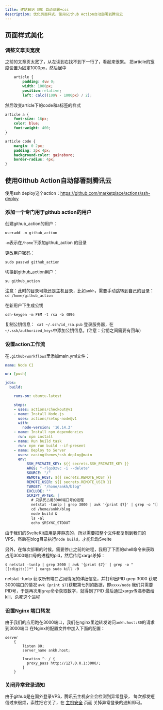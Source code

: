 ```yaml
---
title: 建站日记（四）自动部署+css
description: 优化页面样式，使用Github Action自动部署到腾讯云
---
```


## 页面样式美化
### 调整文章页宽度
之前的文章页太宽了，从左读到右找不到下一行了，看起来很累。
把article的宽度设置为固定1000px，然后居中
```css
    article {
        padding: 4vw 0;
        width: 1000px;
        position:relative;
        left: calc((100% - 1000px) / 2);
```

然后改变article下的code和a标签的样式
```css
article a {
    font-size: 16px;
    color: blue;
    font-weight: 400;
}

article code {
    margin: 0 2px;
    padding: 2px 4px;
    background-color: gainsboro;
    border-radius: 4px;
}
```

## 使用Github Action自动部署到腾讯云
使用ssh deploy这个action：https://github.com/marketplace/actions/ssh-deploy

### 添加一个专门用于github action的用户
创建github_action的用户：
```shell
useradd -m github_action
```
`-m`表示在`/home`下添加github_action 的目录

更改用户密码：
```shell
sudo passwd github_action
```

切换到github_action用户：
```shell
su github_action
```


注意：此时的目录可能还是主机目录，比如`ankh`，需要手动跳转到自己的目录：`cd /home/github_action`

在新用户下生成公钥
```shell
ssh-keygen -m PEM -t rsa -b 4096
```
复制公钥信息：` cat ~/.ssh/id_rsa.pub` 
登录服务器，在`~/.ssh/authorized_keys`中添加公钥信息。(注意：公钥之间需要有回车)

### 设置action工作流
在`.github/workflows`里添加main.yml文件：
```yml
name: Node CI

on: [push]

jobs:
  build:

    runs-on: ubuntu-latest

    steps:
    - uses: actions/checkout@v1
    - name: Install Node.js
      uses: actions/setup-node@v1
      with:
        node-version: '16.14.2'
    - name: Install npm dependencies
      run: npm install
    - name: Run build task
      run: npm run build --if-present
    - name: Deploy to Server
      uses: easingthemes/ssh-deploy@main
      env:
          SSH_PRIVATE_KEY: ${{ secrets.SSH_PRIVATE_KEY }}
          ARGS: "-rlgoDzvc -i --delete"
          SOURCE: "/"
          REMOTE_HOST: ${{ secrets.REMOTE_HOST }}
          REMOTE_USER: ${{ secrets.REMOTE_USER }}
          TARGET: "/home/ankh/blog"
          EXCLUDE: ""
          SCRIPT_AFTER: |
            # 只杀死占用3000端口号的进程
            netstat -tunlp | grep 3000 | awk '{print $7}' | grep -o "[[:digit:]]*" | xargs sudo kill -9
            cd /home/ankh/blog
            node build &
            ls -al
            echo $RSYNC_STDOUT

```
由于我们的SvelteKit应用是非静态的，所以需要把整个文件都复制到我们的VPS，然后在blog目录执行`node build`，才能启动Svelte

另外，在每次部署的时候，需要停止之前的进程，我用了下面的shell命令来获取占用3000端口号的进程的pid，然后传给xargs杀掉：
```shell
$ netstat -tunlp | grep 3000 | awk '{print $7}' | grep -o "[[:digit:]]*" | xargs sudo kill -9
```
netstat -tunlp 获取所有端口占用情况的详细信息，并打印出PID
grep 3000 获取3000端口的情况
`awk {print $7}`获取第七列的数据，即`xxxx/node` 
我们只需要PID号，于是再次用`grep`命令获取数字，就得到了PID
最后通过xargs传递参数给kill，杀死这个进程

### 设置Nginx 端口转发
由于我们的应用跑在3000端口，我们在nginx里边转发访问`ankh.host:80`的请求到3000端口
在Nginx的配置文件中加入下面的配置：
```nginx
server
    {
        listen 80;
        server_name ankh.host;
        
        location ^~ / {
          proxy_pass http://127.0.0.1:3000/;
        }
    }
```

### 关闭异常登录通知
由于github是在国外登录VPS，腾讯云主机安全会检测到异常登录，
每次都发短信过来很烦，索性把它关了，在 [主机安全](https://console.cloud.tencent.com/cwp/setting) 页面 关掉异常登录的通知即可。 